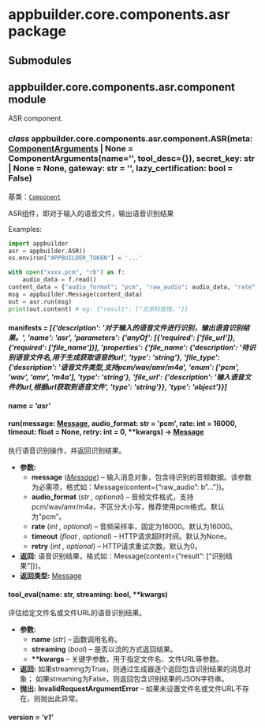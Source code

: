 # appbuilder.core.components.asr package

## Submodules

## appbuilder.core.components.asr.component module

ASR component.

### *class* appbuilder.core.components.asr.component.ASR(meta: [ComponentArguments](appbuilder.core.md#appbuilder.core.component.ComponentArguments) | None = ComponentArguments(name='', tool_desc={}), secret_key: str | None = None, gateway: str = '', lazy_certification: bool = False)

基类：[`Component`](appbuilder.core.md#appbuilder.core.component.Component)

ASR组件，即对于输入的语音文件，输出语音识别结果

Examples:

```python
import appbuilder
asr = appbuilder.ASR()
os.environ["APPBUILDER_TOKEN"] = '...'

with open("xxxx.pcm", "rb") as f:
    audio_data = f.read()
content_data = {"audio_format": "pcm", "raw_audio": audio_data, "rate": 16000}
msg = appbuilder.Message(content_data)
out = asr.run(msg)
print(out.content) # eg: {"result": ["北京科技馆。"]}
```

#### manifests *= [{'description': '对于输入的语音文件进行识别，输出语音识别结果。', 'name': 'asr', 'parameters': {'anyOf': [{'required': ['file_url']}, {'required': ['file_name']}], 'properties': {'file_name': {'description': '待识别语音文件名,用于生成获取语音的url', 'type': 'string'}, 'file_type': {'description': '语音文件类型,支持pcm/wav/amr/m4a', 'enum': ['pcm', 'wav', 'amr', 'm4a'], 'type': 'string'}, 'file_url': {'description': '输入语音文件的url,根据url获取到语音文件', 'type': 'string'}}, 'type': 'object'}}]*

#### name *= 'asr'*

#### run(message: [Message](appbuilder.core.md#appbuilder.core.message.Message), audio_format: str = 'pcm', rate: int = 16000, timeout: float = None, retry: int = 0, \*\*kwargs) → [Message](appbuilder.core.md#appbuilder.core.message.Message)

执行语音识别操作，并返回识别结果。

* **参数:**
  * **message** ([*Message*](appbuilder.core.md#appbuilder.core.message.Message)) – 输入消息对象，包含待识别的音频数据。该参数为必需项，格式如：Message(content={“raw_audio”: b”…”})。
  * **audio_format** (*str* *,* *optional*) – 音频文件格式，支持pcm/wav/amr/m4a，不区分大小写，推荐使用pcm格式。默认为”pcm”。
  * **rate** (*int* *,* *optional*) – 音频采样率，固定为16000。默认为16000。
  * **timeout** (*float* *,* *optional*) – HTTP请求超时时间。默认为None。
  * **retry** (*int* *,* *optional*) – HTTP请求重试次数。默认为0。
* **返回:**
  语音识别结果，格式如：Message(content={“result”: [“识别结果”]})。
* **返回类型:**
  [Message](appbuilder.core.md#appbuilder.core.message.Message)

#### tool_eval(name: str, streaming: bool, \*\*kwargs)

评估给定文件名或文件URL的语音识别结果。

* **参数:**
  * **name** (*str*) – 函数调用名称。
  * **streaming** (*bool*) – 是否以流的方式返回结果。
  * **\*\*kwargs** – 关键字参数，用于指定文件名、文件URL等参数。
* **返回:**
  如果streaming为True，则通过生成器逐个返回包含识别结果的消息对象；
  如果streaming为False，则返回包含识别结果的JSON字符串。
* **抛出:**
  **InvalidRequestArgumentError** – 如果未设置文件名或文件URL不存在，则抛出此异常。

#### version *= 'v1'*
